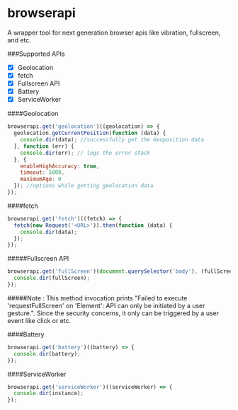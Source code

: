 # browserapi
A wrapper tool for next generation browser apis like vibration, fullscreen, and etc.

###Supported APIs

- [x] Geolocation
- [x] fetch
- [x] Fullscreen API
- [x] Battery
- [x] ServiceWorker

####Geolocation
```javascript
browserapi.get('geolocation')((geolocation) => {
  geolocation.getCurrentPosition(function (data) {
    console.dir(data); //successfully get the Geoposition data
  }, function (err) {
    console.dir(err); // logs the error stack
  }, {
    enableHighAccuracy: true,
    timeout: 5000,
    maximumAge: 0
  }); //options while getting geolocation data
});
```

####fetch
```javascript
browserapi.get('fetch')((fetch) => {
  fetch(new Request('<URL>')).then(function (data) {
    console.dir(data);
  });
});
```

#####Fullscreen API
```javascript
browserapi.get('fullScreen')(document.querySelector('body'), (fullScreen) => {
  console.dir(fullScreen);
});
```
#####Note : This method invocation prints "Failed to execute 'requestFullScreen' on 'Element': API can only be initiated by a user gesture.". Since the security concerns, it only can be triggered by a user event like click or etc. 

####Battery
```javascript
browserapi.get('battery')((battery) => {
  console.dir(battery);
});
```

####ServiceWorker
```javascript
browserapi.get('serviceWorker')((serviceWorker) => {
  console.dir(instance);
});
```